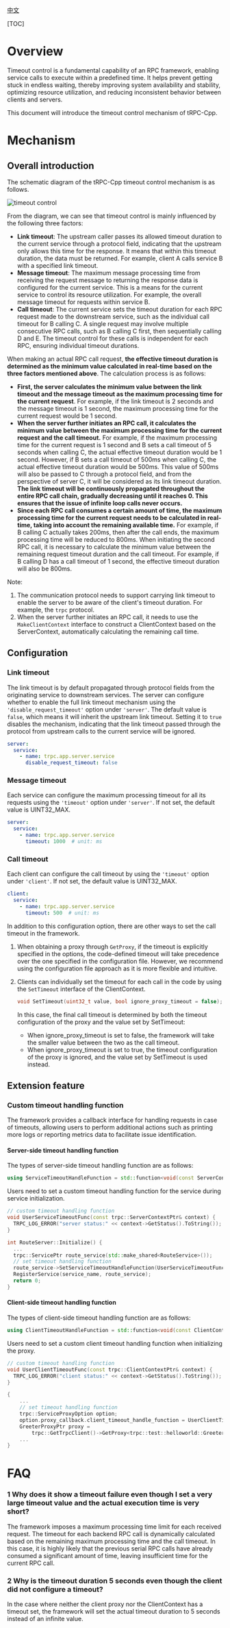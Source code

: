 [中文](../zh/timeout_control.md)

[TOC]

# Overview

Timeout control is a fundamental capability of an RPC framework, enabling service calls to execute within a predefined time. It helps prevent getting stuck in endless waiting, thereby improving system availability and stability, optimizing resource utilization, and reducing inconsistent behavior between clients and servers.

This document will introduce the timeout control mechanism of tRPC-Cpp.

# Mechanism

## Overall introduction

The schematic diagram of the tRPC-Cpp timeout control mechanism is as follows.

![timeout control](../images/timeout_control.png)

From the diagram, we can see that timeout control is mainly influenced by the following three factors:

* **Link timeout**: The upstream caller passes its allowed timeout duration to the current service through a protocol field, indicating that the upstream only allows this time for the response. It means that within this timeout duration, the data must be returned. For example, client A calls service B with a specified link timeout.
* **Message timeout**: The maximum message processing time from receiving the request message to returning the response data is configured for the current service. This is a means for the current service to control its resource utilization. For example, the overall message timeout for requests within service B.
* **Call timeout**: The current service sets the timeout duration for each RPC request made to the downstream service, such as the individual call timeout for B calling C. A single request may involve multiple consecutive RPC calls, such as B calling C first, then sequentially calling D and E. The timeout control for these calls is independent for each RPC, ensuring individual timeout durations.

When making an actual RPC call request, **the effective timeout duration is determined as the minimum value calculated in real-time based on the three factors mentioned above**. The calculation process is as follows:

* **First, the server calculates the minimum value between the link timeout and the message timeout as the maximum processing time for the current request**. For example, if the link timeout is 2 seconds and the message timeout is 1 second, the maximum processing time for the current request would be 1 second.
* **When the server further initiates an RPC call, it calculates the minimum value between the maximum processing time for the current request and the call timeout.** For example, if the maximum processing time for the current request is 1 second and B sets a call timeout of 5 seconds when calling C, the actual effective timeout duration would be 1 second. However, if B sets a call timeout of 500ms when calling C, the actual effective timeout duration would be 500ms. This value of 500ms will also be passed to C through a protocol field, and from the perspective of server C, it will be considered as its link timeout duration. **The link timeout will be continuously propagated throughout the entire RPC call chain, gradually decreasing until it reaches 0. This ensures that the issue of infinite loop calls never occurs.**
* **Since each RPC call consumes a certain amount of time, the maximum processing time for the current request needs to be calculated in real-time, taking into account the remaining available time.** For example, if B calling C actually takes 200ms, then after the call ends, the maximum processing time will be reduced to 800ms. When initiating the second RPC call, it is necessary to calculate the minimum value between the remaining request timeout duration and the call timeout. For example, if B calling D has a call timeout of 1 second, the effective timeout duration will also be 800ms.

Note:

1. The communication protocol needs to support carrying link timeout to enable the server to be aware of the client's timeout duration. For example, the `trpc` protocol.
2. When the server further initiates an RPC call, it needs to use the `MakeClientContext` interface to construct a ClientContext based on the ServerContext, automatically calculating the remaining call time.

## Configuration

### Link timeout

The link timeout is by default propagated through protocol fields from the originating service to downstream services. The server can configure whether to enable the full link timeout mechanism using the `'disable_request_timeout'` option under `'server'`. The default value is `false`, which means it will inherit the upstream link timeout. Setting it to `true` disables the mechanism, indicating that the link timeout passed through the protocol from upstream calls to the current service will be ignored.

```yaml
server:
  service:
    - name: trpc.app.server.service
      disable_request_timeout: false
```

### Message timeout

Each service can configure the maximum processing timeout for all its requests using the `'timeout'` option under `'server'`. If not set, the default value is UINT32_MAX.

```yaml
server:
  service:
    - name: trpc.app.server.service
      timeout: 1000  # unit: ms
```

### Call timeout

Each client can configure the call timeout by using the `'timeout'` option under `'client'`. If not set, the default value is UINT32_MAX.

```yaml
client:
  service:
    - name: trpc.app.server.service
      timeout: 500  # unit: ms
```

In addition to this configuration option, there are other ways to set the call timeout in the framework.

1. When obtaining a proxy through `GetProxy`, if the timeout is explicitly specified in the options, the code-defined timeout will take precedence over the one specified in the configuration file. However, we recommend using the configuration file approach as it is more flexible and intuitive.
2. Clients can individually set the timeout for each call in the code by using the `SetTimeout` interface of the ClientContext.

    ```cpp
    void SetTimeout(uint32_t value, bool ignore_proxy_timeout = false);
    ```

    In this case, the final call timeout is determined by both the timeout configuration of the proxy and the value set by SetTimeout:
    * When ignore_proxy_timeout is set to false, the framework will take the smaller value between the two as the call timeout.
    * When ignore_proxy_timeout is set to true, the timeout configuration of the proxy is ignored, and the value set by SetTimeout is used instead.

## Extension feature

### Custom timeout handling function

The framework provides a callback interface for handling requests in case of timeouts, allowing users to perform additional actions such as printing more logs or reporting metrics data to facilitate issue identification.

#### Server-side timeout handling function

The types of server-side timeout handling function are as follows:
```cpp
using ServiceTimeoutHandleFunction = std::function<void(const ServerContextPtr& context)>;
```

Users need to set a custom timeout handling function for the service during service initialization.
```cpp
// custom timeout handling function
void UserServiceTimeoutFunc(const trpc::ServerContextPtr& context) {
  TRPC_LOG_ERROR("server status:" << context->GetStatus().ToString());
}

int RouteServer::Initialize() {
  ...
  trpc::ServicePtr route_service(std::make_shared<RouteService>());
  // set timeout handling function
  route_service->SetServiceTimeoutHandleFunction(UserServiceTimeoutFunc);
  RegisterService(service_name, route_service);
  return 0;
}
```

#### Client-side timeout handling function

The types of client-side timeout handling function are as follows:
```cpp
using ClientTimeoutHandleFunction = std::function<void(const ClientContextPtr&)>;
```

Users need to set a custom client timeout handling function when initializing the proxy.
```cpp
// custom timeout handling function
void UserClientTimeoutFunc(const trpc::ClientContextPtr& context) {
  TRPC_LOG_ERROR("client status:" << context->GetStatus().ToString());
}

{
	...
    // set timeout handling function
	trpc::ServiceProxyOption option;
	option.proxy_callback.client_timeout_handle_function = UserClientTimeoutFunc;
	GreeterProxyPtr proxy =
        trpc::GetTrpcClient()->GetProxy<trpc::test::helloworld::GreeterServiceProxy>(service_name, &option);
	...
}
```

# FAQ

### 1 Why does it show a timeout failure even though I set a very large timeout value and the actual execution time is very short?

The framework imposes a maximum processing time limit for each received request. The timeout for each backend RPC call is dynamically calculated based on the remaining maximum processing time and the call timeout. In this case, it is highly likely that the previous serial RPC calls have already consumed a significant amount of time, leaving insufficient time for the current RPC call.

### 2 Why is the timeout duration 5 seconds even though the client did not configure a timeout?

In the case where neither the client proxy nor the ClientContext has a timeout set, the framework will set the actual timeout duration to 5 seconds instead of an infinite value.
